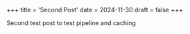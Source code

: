 +++
title = 'Second Post'
date = 2024-11-30
draft = false
+++

Second test post to test pipeline and caching